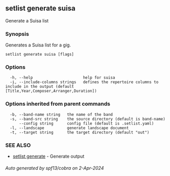 ## setlist generate suisa

Generate a Suisa list

### Synopsis

Generates a Suisa list for a gig.


```
setlist generate suisa [flags]
```

### Options

```
  -h, --help                      help for suisa
  -i, --include-columns strings   defines the repertoire columns to include in the output (default [Title,Year,Composer,Arranger,Duration])
```

### Options inherited from parent commands

```
  -b, --band-name string   the name of the band
  -s, --band-src string    the source directory (default is band-name)
      --config string      config file (default is .setlist.yaml)
  -l, --landscape          generate landscape document
  -t, --target string      the target directory (default "out")
```

### SEE ALSO

* [setlist generate](setlist_generate.md)	 - Generate output

###### Auto generated by spf13/cobra on 2-Apr-2024
